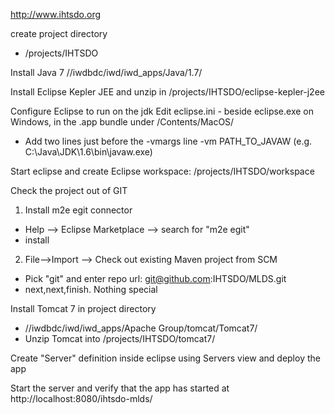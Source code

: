 
http://www.ihtsdo.org

create project directory
- /projects/IHTSDO

Install Java 7
//iwdbdc/iwd/iwd_apps/Java/1.7/

Install Eclipse Kepler JEE and unzip in /projects/IHTSDO/eclipse-kepler-j2ee

Configure Eclipse to run on the jdk
Edit eclipse.ini - beside eclipse.exe on Windows, in the .app bundle under /Contents/MacOS/
- Add two lines just before the -vmargs line
	-vm
	PATH_TO_JAVAW (e.g. C:\Java\JDK\1.6\bin\javaw.exe)

Start eclipse and create Eclipse workspace: /projects/IHTSDO/workspace

Check the project out of GIT
1. Install m2e egit connector 
- Help --> Eclipse Marketplace --> search for "m2e egit"
- install
2. File-->Import --> Check out existing Maven project from SCM
- Pick "git" and enter repo url: git@github.com:IHTSDO/MLDS.git
- next,next,finish.  Nothing special

Install Tomcat 7 in project directory

- //iwdbdc/iwd/iwd_apps/Apache Group/tomcat/Tomcat7/
- Unzip Tomcat into /projects/IHTSDO/tomcat7/

Create "Server" definition inside eclipse using Servers view and deploy the app

Start the server and verify that the app has started at http://localhost:8080/ihtsdo-mlds/
